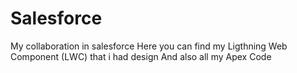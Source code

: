 # Salesforce
My collaboration in salesforce
Here you can find my Ligthning Web Component (LWC) that i had design
And also all my Apex Code

